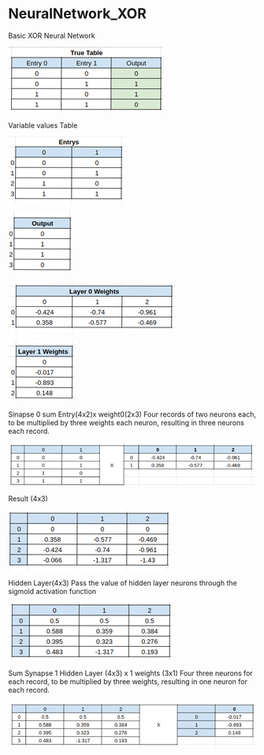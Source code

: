 # NeuralNetwork_XOR
Basic XOR Neural Network

![tabela_verdade](images/tabela_verdade.png)

Variable values Table

![entrys](images/entrys.png)

![output](images/output.png)

![layer0](images/layer0.png)

![layer1_w](images/layer1_w.png)

Sinapse 0 sum
Entry(4x2)x weight0(2x3)
Four records of two neurons each, to be multiplied by three weights each neuron, 
resulting in three neurons each record.

![layer1_w](images/soma.png)

Result (4x3)

![layer1_w](images/4x3.png)

Hidden Layer(4x3)
Pass the value of hidden layer neurons through the sigmoid activation function

![layer1_w](images/4x3_oculta.png)

Sum Synapse 1
Hidden Layer (4x3) x 1 weights (3x1)
Four three neurons for each record, to be multiplied by three weights, resulting in one neuron for each record.

![layer1_w](images/soma_1.png)


